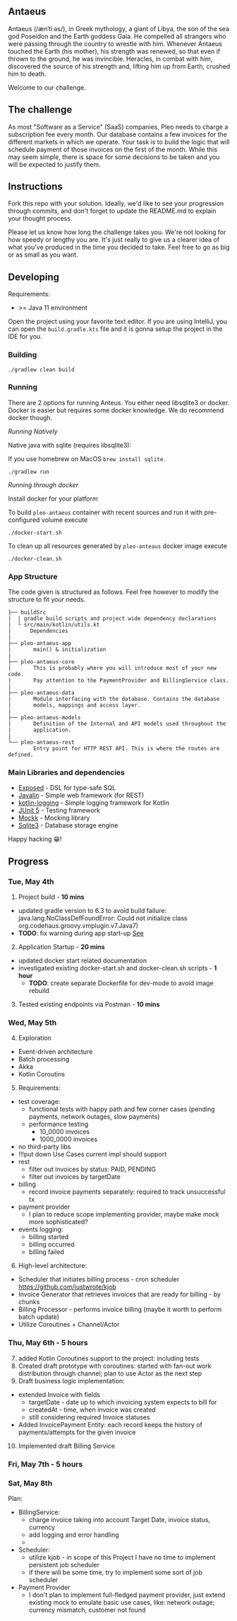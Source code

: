 ## Antaeus

Antaeus (/ænˈtiːəs/), in Greek mythology, a giant of Libya, the son of the sea god Poseidon and the Earth goddess Gaia. He compelled all strangers who were passing through the country to wrestle with him. Whenever Antaeus touched the Earth (his mother), his strength was renewed, so that even if thrown to the ground, he was invincible. Heracles, in combat with him, discovered the source of his strength and, lifting him up from Earth, crushed him to death.

Welcome to our challenge.

## The challenge

As most "Software as a Service" (SaaS) companies, Pleo needs to charge a subscription fee every month. Our database contains a few invoices for the different markets in which we operate. Your task is to build the logic that will schedule payment of those invoices on the first of the month. While this may seem simple, there is space for some decisions to be taken and you will be expected to justify them.

## Instructions

Fork this repo with your solution. Ideally, we'd like to see your progression through commits, and don't forget to update the README.md to explain your thought process.

Please let us know how long the challenge takes you. We're not looking for how speedy or lengthy you are. It's just really to give us a clearer idea of what you've produced in the time you decided to take. Feel free to go as big or as small as you want.

## Developing

Requirements:
- \>= Java 11 environment

Open the project using your favorite text editor. If you are using IntelliJ, you can open the `build.gradle.kts` file and it is gonna setup the project in the IDE for you.

### Building

```
./gradlew clean build
```

### Running

There are 2 options for running Anteus. You either need libsqlite3 or docker. Docker is easier but requires some docker knowledge. We do recommend docker though.

*Running Natively*

Native java with sqlite (requires libsqlite3):

If you use homebrew on MacOS `brew install sqlite`.

```
./gradlew run
```

*Running through docker*

Install docker for your platform

To build `pleo-antaeus` container with recent sources and run it with pre-configured volume execute

```
./docker-start.sh
```

To clean up all resources generated by `pleo-anteaus` docker image execute

```
./docker-clean.sh
```

### App Structure
The code given is structured as follows. Feel free however to modify the structure to fit your needs.
```
├── buildSrc
|  | gradle build scripts and project wide dependency declarations
|  └ src/main/kotlin/utils.kt 
|      Dependencies
|
├── pleo-antaeus-app
|       main() & initialization
|
├── pleo-antaeus-core
|       This is probably where you will introduce most of your new code.
|       Pay attention to the PaymentProvider and BillingService class.
|
├── pleo-antaeus-data
|       Module interfacing with the database. Contains the database 
|       models, mappings and access layer.
|
├── pleo-antaeus-models
|       Definition of the Internal and API models used throughout the
|       application.
|
└── pleo-antaeus-rest
        Entry point for HTTP REST API. This is where the routes are defined.
```

### Main Libraries and dependencies
* [Exposed](https://github.com/JetBrains/Exposed) - DSL for type-safe SQL
* [Javalin](https://javalin.io/) - Simple web framework (for REST)
* [kotlin-logging](https://github.com/MicroUtils/kotlin-logging) - Simple logging framework for Kotlin
* [JUnit 5](https://junit.org/junit5/) - Testing framework
* [Mockk](https://mockk.io/) - Mocking library
* [Sqlite3](https://sqlite.org/index.html) - Database storage engine

Happy hacking 😁!

## Progress

### Tue, May 4th

1. Project build - **10 mins**

* updated gradle version to 6.3 to avoid build failure: java.lang.NoClassDefFoundError: Could 
  not initialize class org.codehaus.groovy.vmplugin.v7.Java7)
* **TODO**: fix warning during app
  start-up [See](https://docs.gradle.org/6.3/userguide/command_line_interface.html#sec:command_line_warnings)

2. Application Startup - **20 mins**

* updated docker start related documentation
* investigated existing docker-start.sh and docker-clean.sh scripts - **1 hour**
    * **TODO**: create separate Dockerfile for dev-mode to avoid image rebuild

3. Tested existing endpoints via Postman - **10 mins**

### Wed, May 5th

4. Exploration

* Event-driven architecture
* Batch processing
* Akka
* Kotlin Coroutins

5. Requirements:

* test coverage:
    * functional tests with happy path and few corner cases (pending payments, network outages, slow payments)
    * performance testing
        * 10_0000 invoices
        * 1000_0000 invoices
* no third-party libs
* !!!put down Use Cases current impl should support
* rest
    * filter out invoices by status: PAID, PENDING
    * filter out invoices by targetDate
* billing
    * record invoice payments separately: required to track unsuccessful tx
* payment provider
    * I plan to reduce scope implementing provider, maybe make mock more sophisticated?
* events logging:
    * billing started
    * billing occurred
    * billing failed

6. High-level architecture:

* Scheduler that initiates billing process - cron scheduler https://github.com/justwrote/kjob
* Invoice Generator that retrieves invoices that are ready for billing - by chunks
* Billing Processor - performs invoice billing (maybe it worth to perform batch update)
* Utilize Coroutines + Channel/Actor

### Thu, May 6th - **5 hours**

7. added Kotlin Coroutines support to the project: including tests
8. Created draft prototype with coroutines: started with fan-out work distribution through channel; plan to use Actor as
   the next step
9. Draft business logic implementation:

* extended Invoice with fields
    * targetDate - date up to which invoicing system expects to bill for
    * createdAt - time, when invoice was created
    * still considering required Invoice statuses
* Added InvoicePayment Entity: each record keeps the history of payments/attempts for the given invoice

10. Implemented draft Billing Service

### Fri, May 7th - **5 hours**
    
### Sat, May 8th

Plan:

* BillingService:
    * charge invoice taking into account Target Date, invoice status, currency
    * add logging and error handling
    * 
* Scheduler:
    * utilize kjob - in scope of this Project I have no time to implement persistent job scheduler
    * if there will be some time, try to implement some sort of job scheduler
* Payment Provider
    * I don't plan to implement full-fledged payment provider, just extend existing mock to emulate basic use cases,
      like: network outage; currency mismatch, customer not found  